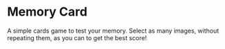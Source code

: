 # Memory Card

A simple cards game to test your memory. Select as many images, without repeating them, as you can to get the best score!
